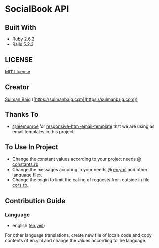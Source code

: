 # SocialBook API

## Built With
- Ruby 2.6.2
- Rails 5.2.3

## LICENSE
[MIT License](LICENSE)

## Creator
[Sulman Baig](https://sulmanbaig.com) ([https://sulmanbaig.com](https://sulmanbaig.com))

## Thanks To
- [@leemunroe](https://github.com/leemunroe) for [responsive-html-email-template](https://github.com/leemunroe/responsive-html-email-template) that we are using as email templates in this project

## To Use In Project
- Change the constant values according to your project needs @ [constants.rb](config/initializers/constants.rb)
- Change the messages accoring to your needs @ [en.yml](config/locales/en.yml) and other language files.
- Change the origin to limit the calling of requests from outside in file [cors.rb](config/initializers/cors.rb).

## Contribution Guide

### Language
- english ([en.yml](config/locales/en.yml))

For other language translations, create new file of locale code and copy contents of en.yml and change the values according to the language.
 